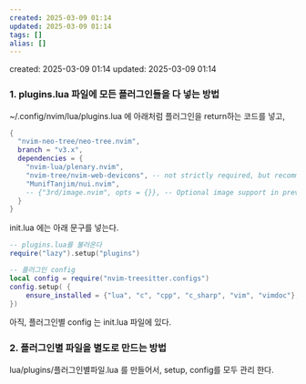 ```yaml
---
created: 2025-03-09 01:14
updated: 2025-03-09 01:14
tags: []
alias: []
---
```


created: 2025-03-09 01:14
updated: 2025-03-09 01:14

### 1. plugins.lua 파일에 모든 플러그인들을 다 넣는 방법

~/.config/nvim/lua/plugins.lua 에 아래처럼 플러그인을 return하는 코드를 넣고,

```lua
{
  "nvim-neo-tree/neo-tree.nvim",
  branch = "v3.x",
  dependencies = {
    "nvim-lua/plenary.nvim",
    "nvim-tree/nvim-web-devicons", -- not strictly required, but recommended
    "MunifTanjim/nui.nvim",
    -- {"3rd/image.nvim", opts = {}}, -- Optional image support in preview window: See `# Preview Mode` for more information
  }
}
```


init.lua 에는 아래 문구를 넣는다.
```lua
-- plugins.lua를 불러온다
require("lazy").setup("plugins") 

-- 플러그인 config
local config = require("nvim-treesitter.configs")
config.setup( {
	ensure_installed = {"lua", "c", "cpp", "c_sharp", "vim", "vimdoc"},
})
```

아직, 플러그인별 config 는 init.lua 파일에 있다.



### 2. 플러그인별 파일을 별도로 만드는 방법
lua/plugins/플러그인별파일.lua 를 만들어서,  setup, config를 모두 관리 한다.



